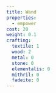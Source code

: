 ```yaml
---
title: Wand
properties:
  - empower
cost: 20
weight: 0.1
crafting:
  textile: 1
  wood: 2
  metal: 0
  stone: 0
  elementalis: 0
  mithril: 0
  fadeite: 0
---
```


